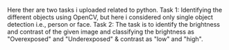 Here ther are two tasks i uploaded related to python.
Task 1: Identifying the different objects using OpenCV, but here i considered only single object detection i.e., person or face.
Task 2: The task is to identify the brightness and contrast of the given image and classifying the brightness as "Overexposed" and "Underexposed" & contrast as "low" and "high". 
